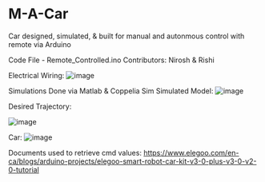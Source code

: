 # M-A-Car
Car designed, simulated, & built for manual and autonmous control with remote via Arduino

Code File - Remote_Controlled.ino
Contributors: Nirosh & Rishi

Electrical Wiring:
![image](https://user-images.githubusercontent.com/65490263/204677697-2207edbc-e4ed-4111-9d07-bdf9ca47d203.png)

Simulations Done via Matlab & Coppelia Sim
Simulated Model:
![image](https://user-images.githubusercontent.com/65490263/204677301-71a95929-d39f-4813-82c6-0e807d0509f7.png)

Desired Trajectory:

![image](https://user-images.githubusercontent.com/65490263/204677115-63b4807c-2272-4549-a248-62d79245b480.png)

Car:
![image](https://user-images.githubusercontent.com/65490263/204677808-90c7d200-db3d-431b-8667-ae6a6f655feb.png)

Documents used to retrieve cmd values:
https://www.elegoo.com/en-ca/blogs/arduino-projects/elegoo-smart-robot-car-kit-v3-0-plus-v3-0-v2-0-tutorial
